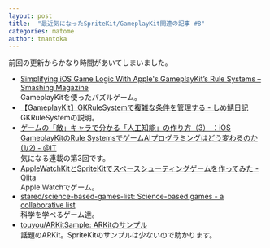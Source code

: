 ```yaml
---
layout: post
title:  "最近気になったSpriteKit/GameplayKit関連の記事 #8"
categories: matome
author: tnantoka
---
```


前回の更新からかなり時間があいてしまいました。

- [Simplifying iOS Game Logic With Apple's GameplayKit’s Rule Systems – Smashing Magazine](https://www.smashingmagazine.com/2017/04/ios-game-logic-gameplaykit/)  
GameplayKitを使ったパズルゲーム。
- [【GameplayKit】GKRuleSystemで複雑な条件を管理する - しめ鯖日記](http://llcc.hatenablog.com/entry/2017/05/07/214355)  
GKRuleSystemの説明。
- [ゲームの「敵」キャラで分かる「人工知能」の作り方（3） ：iOS GameplayKitのRule SystemsでゲームAIプログラミングはどう変わるのか (1/2) - ＠IT](http://www.atmarkit.co.jp/ait/articles/1705/23/news018.html)  
気になる連載の第3回です。
- [AppleWatchKitとSpriteKitでスペースシューティングゲームを作ってみた - Qiita](http://qiita.com/KikurageChan/items/51e2935b242e06c649c8)  
Apple Watchでゲーム。
- [stared/science-based-games-list: Science-based games - a collaborative list](https://github.com/stared/science-based-games-list)  
科学を学べるゲーム達。
- [touyou/ARKitSample: ARKitのサンプル](https://github.com/touyou/ARKitSample)  
話題のARKit。SpriteKitのサンプルは少ないので助かります。
